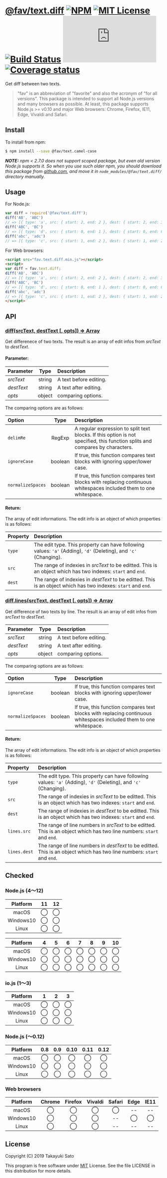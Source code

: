 # [@fav/text.diff][repo-url] [![NPM][npm-img]][npm-url] [![MIT License][mit-img]][mit-url] [![Build Status][travis-img]][travis-url] [![Build Status][appveyor-img]][appveyor-url] [![Coverage status][coverage-img]][coverage-url]

Get diff between two texts.

> "fav" is an abbreviation of "favorite" and also the acronym of "for all versions".
> This package is intended to support all Node.js versions and many browsers as possible.
> At least, this package supports Node.js >= v0.10 and major Web browsers: Chrome, Firefox, IE11, Edge, Vivaldi and Safari.


## Install

To install from npm:

```sh
$ npm install --save @fav/text.camel-case
```

***NOTE:*** *npm < 2.7.0 does not support scoped package, but even old version Node.js supports it. So when you use such older npm, you should download this package from [github.com][repo-url], and move it in `node_modules/@fav/text.diff/` directory manually.*


## Usage

For Node.js:

```js
var diff = require('@fav/text.diff');
diff('AB', 'ABC')
// => [{ type: 'a', src: { start: 2, end: 2 }, dest: { start: 2, end: 3 } }]
diff('ABC', 'BC')
// => [{ type: 'd', src: { start: 0, end: 1 }, dest: { start: 0, end: 0 } }]
diff('abc', 'adc')
// => [{ type: 'c', src: { start: 1, end: 2 }, dest: { start: 1, end: 2 } }]
```

For Web browsers:

```html
<script src="fav.text.diff.min.js"></script>
<script>
var diff = fav.text.diff;
diff('AB', 'ABC')
// => [{ type: 'a', src: { start: 2, end: 2 }, dest: { start: 2, end: 3 } }]
diff('ABC', 'BC')
// => [{ type: 'd', src: { start: 0, end: 1 }, dest: { start: 0, end: 0 } }]
diff('abc', 'adc')
// => [{ type: 'c', src: { start: 1, end: 2 }, dest: { start: 1, end: 2 } }]
</script>
```


## API

### <u>diff(srcText, destText [, opts]) => Array</u>

Get differenece of two texts.
The result is an array of edit infos from *srcText* to *destText*.

#### Parameter:

| Parameter  |  Type  |  Description                            |
|:-----------|:------:|:----------------------------------------|
| *srcText*  | string | A text before editing.                  |
| *destText* | string | A text after editing.                   |
| *opts*     | object | comparing options.                      |

The comparing options are as follows:

| Option       |  Type  | Description                               |
|:-------------|:------:|:------------------------------------------|
| `delimRe`    | RegExp | A regular expression to split text blocks. If this option is not specified, this function splits and compares by characters. |
| `ignoreCase` | boolean| If true, this function compares text blocks with ignoring upper/lower case. |
| `normalizeSpaces` | boolean | If true, this function compares text blocks with replacing continuous whitespaces included them to one whitespace. |

#### Return:

The array of edit informations.
The edit info is an object of which properties is as follows:

| Property | Description                                        |
|:---------|:---------------------------------------------------|
| `type`   | The edit type. This property can have following values: `'a'` (Adding), `'d'` (Deleting), and `'c'` (Changing). |
| `src`    | The range of indexies in *srcText* to be editted. This is an object which has two indexes: `start` and `end`.  |
| `dest`   | The range of indexies in *destText* to be editted. This is an object which has two indexes: `start` and `end`.  |

### <u>diff.lines(srcText, destText [, opts]) => Array</u>

Get difference of two texts by line. The result is an array of edit infos from *srcText* to *destText*.

| Parameter  |  Type  |  Description                            |
|:-----------|:------:|:----------------------------------------|
| *srcText*  | string | A text before editing.                  |
| *destText* | string | A text after editing.                   |
| *opts*     | object | comparing options.                      |

The comparing options are as follows:

| Option       |  Type  | Description                               |
|:-------------|:------:|:------------------------------------------|
| `ignoreCase` | boolean| If true, this function compares text blocks with ignoring upper/lower case. |
| `normalizeSpaces` | boolean | If true, this function compares text blocks with replacing continuous whitespaces included them to one whitespace. |

#### Return:

The array of edit informations.
The edit info is an object of which properties is as follows:

| Property | Description                                        |
|:---------|:---------------------------------------------------|
| `type`   | The edit type. This property can have following values: `'a'` (Adding), `'d'` (Deleting), and `'c'` (Changing). |
| `src`    | The range of indexies in *srcText* to be editted. This is an object which has two indexes: `start` and `end`.  |
| `dest`   | The range of indexies in *destText* to be editted. This is an object which has two indexes: `start` and `end`.  |
| `lines.src`    | The range of line numbers in *srcText* to be editted. This is an object which has two line numbers: `start` and `end`.  |
| `lines.dest`   | The range of line numbers in *destText* to be editted. This is an object which has two line numbers: `start` and `end`.  |

## Checked                                                                      

### Node.js (4〜12)

| Platform  |   11   |   12   |
|:---------:|:------:|:------:|
| macOS     |&#x25ef;|&#x25ef;|
| Windows10 |&#x25ef;|&#x25ef;|
| Linux     |&#x25ef;|&#x25ef;|

| Platform  |   4    |   5    |   6    |   7    |   8    |   9    |   10   |
|:---------:|:------:|:------:|:------:|:------:|:------:|:------:|:------:|
| macOS     |&#x25ef;|&#x25ef;|&#x25ef;|&#x25ef;|&#x25ef;|&#x25ef;|&#x25ef;|
| Windows10 |&#x25ef;|&#x25ef;|&#x25ef;|&#x25ef;|&#x25ef;|&#x25ef;|&#x25ef;|
| Linux     |&#x25ef;|&#x25ef;|&#x25ef;|&#x25ef;|&#x25ef;|&#x25ef;|&#x25ef;|

### io.js (1〜3)

| Platform  |   1    |   2    |   3    |
|:---------:|:------:|:------:|:------:|
| macOS     |&#x25ef;|&#x25ef;|&#x25ef;|
| Windows10 |&#x25ef;|&#x25ef;|&#x25ef;|
| Linux     |&#x25ef;|&#x25ef;|&#x25ef;|

### Node.js (〜0.12)

| Platform  |  0.8   |  0.9   |  0.10  |  0.11  |  0.12  |
|:---------:|:------:|:------:|:------:|:------:|:------:|
| macOS     |&#x25ef;|&#x25ef;|&#x25ef;|&#x25ef;|&#x25ef;|
| Windows10 |&#x25ef;|&#x25ef;|&#x25ef;|&#x25ef;|&#x25ef;|
| Linux     |&#x25ef;|&#x25ef;|&#x25ef;|&#x25ef;|&#x25ef;|

### Web browsers

| Platform  | Chrome | Firefox | Vivaldi | Safari |  Edge  | IE11   |
|:---------:|:------:|:-------:|:-------:|:------:|:------:|:------:|
| macOS     |&#x25ef;|&#x25ef; |&#x25ef; |&#x25ef;|   --   |   --   |
| Windows10 |&#x25ef;|&#x25ef; |&#x25ef; |   --   |&#x25ef;|&#x25ef;|
| Linux     |&#x25ef;|&#x25ef; |&#x25ef; |   --   |   --   |   --   |

## License

Copyright (C) 2019 Takayuki Sato

This program is free software under [MIT][mit-url] License.
See the file LICENSE in this distribution for more details.

[repo-url]: https://github.com/sttk/fav-text.diff/
[npm-img]: https://img.shields.io/badge/npm-v0.1.0-blue.svg
[npm-url]: https://www.npmjs.com/package/@fav/text.diff
[mit-img]: https://img.shields.io/badge/license-MIT-green.svg
[mit-url]: https://opensource.org/licenses/MIT
[travis-img]: https://travis-ci.org/sttk/fav-text.diff.svg?branch=master
[travis-url]: https://travis-ci.org/sttk/fav-text.diff
[appveyor-img]: https://ci.appveyor.com/api/projects/status/github/sttk/fav-text.diff?branch=master&svg=true
[appveyor-url]: https://ci.appveyor.com/project/sttk/fav-text-diff
[coverage-img]: https://coveralls.io/repos/github/sttk/fav-text.diff/badge.svg?branch=master
[coverage-url]: https://coveralls.io/github/sttk/fav-text.diff?branch=master